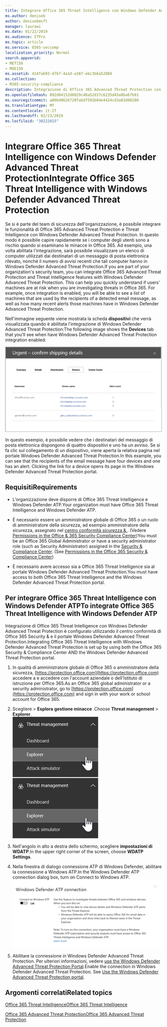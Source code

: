 ```yaml
---
title: Integrare Office 365 Threat Intelligence con Windows Defender Advanced Threat Protection
ms.author: deniseb
author: denisebmsft
manager: laurawi
ms.date: 01/22/2019
ms.audience: ITPro
ms.topic: article
ms.service: O365-seccomp
localization_priority: Normal
search.appverid:
- MET150
- MOE150
ms.assetid: 414fa693-d7b7-4a1d-a387-ebc3b6a52889
ms.collection:
- M365-security-compliance
description: Integrazione di Office 365 Advanced Threat Protection con Windows Defender Advanced Threat Protection per visualizzare informazioni più dettagliate sulla gestione delle minacce.
ms.openlocfilehash: 892d04152d6029c48a52d37c6235d45a8ba67b81
ms.sourcegitcommit: a80bd8626720fabdf592b84e4424cd3a83d08280
ms.translationtype: MT
ms.contentlocale: it-IT
ms.lasthandoff: 02/23/2019
ms.locfileid: "30222815"
---
```

# <a name="integrate-office-365-threat-intelligence-with-windows-defender-advanced-threat-protection"></a><span data-ttu-id="fcaee-103">Integrare Office 365 Threat Intelligence con Windows Defender Advanced Threat Protection</span><span class="sxs-lookup"><span data-stu-id="fcaee-103">Integrate Office 365 Threat Intelligence with Windows Defender Advanced Threat Protection</span></span>

<span data-ttu-id="fcaee-p101">Se si è parte del team di sicurezza dell'organizzazione, è possibile integrare le funzionalità di Office 365 Advanced Threat Protection e Threat Intelligence con Windows Defender Advanced Threat Protection. In questo modo è possibile capire rapidamente se i computer degli utenti sono a rischio quando si esaminano le minacce in Office 365. Ad esempio, una volta abilitata l'integrazione, sarà possibile visualizzare un elenco di computer utilizzati dai destinatari di un messaggio di posta elettronica rilevato, nonché il numero di avvisi recenti che tali computer hanno in Windows Defender Advanced Threat Protection.</span><span class="sxs-lookup"><span data-stu-id="fcaee-p101">If you are part of your organization's security team, you can integrate Office 365 Advanced Threat Protection and Threat Intelligence features with Windows Defender Advanced Threat Protection. This can help you quickly understand if users' machines are at risk when you are investigating threats in Office 365. For example, once integration is enabled, you will be able to see a list of machines that are used by the recipients of a detected email message, as well as how many recent alerts those machines have in Windows Defender Advanced Threat Protection.</span></span>
  
<span data-ttu-id="fcaee-107">Nell'immagine seguente viene mostrata la scheda **dispositivi** che verrà visualizzata quando è abilitata l'integrazione di Windows Defender Advanced Threat Protection:</span><span class="sxs-lookup"><span data-stu-id="fcaee-107">The following image shows the **Devices** tab that you'll see when have Windows Defender Advanced Threat Protection integration enabled:</span></span> 
  
![Quando Windows Defender ATP è abilitato, è possibile visualizzare un elenco di computer con avvisi.](media/fec928ea-8f0c-44d7-80b9-a2e0a8cd4e89.PNG)
  
<span data-ttu-id="fcaee-p102">In questo esempio, è possibile vedere che i destinatari del messaggio di posta elettronica dispongono di quattro dispositivi e uno ha un avviso. Se si fa clic sul collegamento di un dispositivo, viene aperta la relativa pagina nel portale Windows Defender Advanced Threat Protection.</span><span class="sxs-lookup"><span data-stu-id="fcaee-p102">In this example, you can see that the recipients of the email message have four devices and one has an alert. Clicking the link for a device opens its page in the Windows Defender Advanced Threat Protection portal.</span></span>
  
## <a name="requirements"></a><span data-ttu-id="fcaee-111">Requisiti</span><span class="sxs-lookup"><span data-stu-id="fcaee-111">Requirements</span></span>

- <span data-ttu-id="fcaee-112">L'organizzazione deve disporre di Office 365 Threat Intelligence e Windows Defender ATP.</span><span class="sxs-lookup"><span data-stu-id="fcaee-112">Your organization must have Office 365 Threat Intelligence and Windows Defender ATP.</span></span>
    
- <span data-ttu-id="fcaee-p103">È necessario essere un amministratore globale di Office 365 o un ruolo di amministratore della sicurezza, ad esempio amministratore della sicurezza, assegnato nel [centro conformità sicurezza &amp; ](https://protection.office.com). (Vedere [Permissions in the Office &amp; 365 Security Compliance Center](permissions-in-the-security-and-compliance-center.md))</span><span class="sxs-lookup"><span data-stu-id="fcaee-p103">You must be an Office 365 Global Administrator or have a security administrator role (such as Security Administrator) assigned in the [Security &amp; Compliance Center](https://protection.office.com). (See [Permissions in the Office 365 Security &amp; Compliance Center](permissions-in-the-security-and-compliance-center.md))</span></span>
    
- <span data-ttu-id="fcaee-115">È necessario avere accesso sia a Office 365 Threat Intelligence sia al portale Windows Defender Advanced Threat Protection.</span><span class="sxs-lookup"><span data-stu-id="fcaee-115">You must have access to both Office 365 Threat Intelligence and the Windows Defender Advanced Threat Protection portal.</span></span>
    
## <a name="to-integrate-office-365-threat-intelligence-with-windows-defender-atp"></a><span data-ttu-id="fcaee-116">Per integrare Office 365 Threat Intelligence con Windows Defender ATP</span><span class="sxs-lookup"><span data-stu-id="fcaee-116">To integrate Office 365 Threat Intelligence with Windows Defender ATP</span></span>

<span data-ttu-id="fcaee-117">Integrazione di Office 365 Threat Intelligence con Windows Defender Advanced Threat Protection è configurato utilizzando il centro conformità di Office 365 Security & e il portale Windows Defender Advanced Threat Protection.</span><span class="sxs-lookup"><span data-stu-id="fcaee-117">Integrating Office 365 Threat Intelligence with Windows Defender Advanced Threat Protection is set up by using both the Office 365 Security & Compliance Center AND the Windows Defender Advanced Threat Protection portal.</span></span>
  
1. <span data-ttu-id="fcaee-118">In qualità di amministratore globale di Office 365 o amministratore della sicurezza, [https://protection.office.com](https://protection.office.com) accedere a e accedere con l'account aziendale o dell'Istituto di istruzione per Office 365.</span><span class="sxs-lookup"><span data-stu-id="fcaee-118">As an Office 365 global administrator or a security administrator, go to [https://protection.office.com](https://protection.office.com) and sign in with your work or school account for Office 365.</span></span> 
    
2. <span data-ttu-id="fcaee-119">Scegliere \> **Esplora** **gestione minacce** .</span><span class="sxs-lookup"><span data-stu-id="fcaee-119">Choose **Threat management** \> **Explorer**.</span></span><br><span data-ttu-id="fcaee-120">![Explorer nel menu Gestione minacce](media/ThreatMgmt-Explorer-nav.png)</span><span class="sxs-lookup"><span data-stu-id="fcaee-120">![Explorer in Threat Management menu](media/ThreatMgmt-Explorer-nav.png)</span></span><br>
    
3. <span data-ttu-id="fcaee-121">Nell'angolo in alto a destra dello schermo, scegliere **impostazioni di WDATP**.</span><span class="sxs-lookup"><span data-stu-id="fcaee-121">In the upper right corner of the screen, choose **WDATP Settings**.</span></span>
    
4. <span data-ttu-id="fcaee-122">Nella finestra di dialogo connessione ATP di Windows Defender, abilitare la connessione a Windows ATP.</span><span class="sxs-lookup"><span data-stu-id="fcaee-122">In the Windows Defender ATP connection dialog box, turn on Connect to Windows ATP.</span></span><br>![Connessione ATP Windows Defender](media/Explorer-WDATPConnection-dialog.png)<br>
    
5. <span data-ttu-id="fcaee-p104">Abilitare la connessione in Windows Defender Advanced Threat Protection. Per ulteriori informazioni, vedere [use the Windows Defender Advanced Threat Protection Portal](https://go.microsoft.com/fwlink/?linkid=859690).</span><span class="sxs-lookup"><span data-stu-id="fcaee-p104">Enable the connection in Windows Defender Advanced Threat Protection. See [Use the Windows Defender Advanced Threat Protection portal](https://go.microsoft.com/fwlink/?linkid=859690).</span></span>

  
## <a name="related-topics"></a><span data-ttu-id="fcaee-126">Argomenti correlati</span><span class="sxs-lookup"><span data-stu-id="fcaee-126">Related topics</span></span>

[<span data-ttu-id="fcaee-127">Office 365 Threat Intelligence</span><span class="sxs-lookup"><span data-stu-id="fcaee-127">Office 365 Threat Intelligence</span></span>](office-365-ti.md)
  
[<span data-ttu-id="fcaee-128">Office 365 Advanced Threat Protection</span><span class="sxs-lookup"><span data-stu-id="fcaee-128">Office 365 Advanced Threat Protection</span></span>](office-365-atp.md)
  

